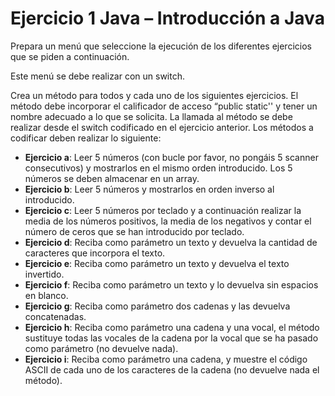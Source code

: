 # Ejercicio 1 Java – Introducción a Java

Prepara un menú que seleccione la ejecución de los diferentes ejercicios que se piden a continuación.

Este menú se debe realizar con un switch.

Crea un método para todos y cada uno de los siguientes ejercicios. El método debe incorporar el calificador de acceso “public static'' y tener un nombre adecuado a lo que se solicita. La llamada al método se debe realizar desde el switch codificado en el ejercicio anterior. Los métodos a codificar deben realizar lo siguiente:

- **Ejercicio a**: Leer 5 números (con bucle por favor, no pongáis 5 scanner consecutivos) y mostrarlos en el mismo orden introducido. Los 5 números se deben almacenar en un array.
- **Ejercicio b**: Leer 5 números y mostrarlos en orden inverso al introducido.
- **Ejercicio c**: Leer 5 números por teclado y a continuación realizar la media de los números positivos, la media de los negativos y contar el número de ceros que se han introducido por teclado.
- **Ejercicio d**: Reciba como parámetro un texto y devuelva la cantidad de caracteres que incorpora el texto.
- **Ejercicio e**: Reciba como parámetro un texto y devuelva el texto invertido.
- **Ejercicio f**: Reciba como parámetro un texto y lo devuelva sin espacios en blanco.
- **Ejercicio g**: Reciba como parámetro dos cadenas y las devuelva concatenadas.
- **Ejercicio h**: Reciba como parámetro una cadena y una vocal, el método sustituye todas las vocales de la cadena por la vocal que se ha pasado como parámetro (no devuelve nada).
- **Ejercicio i**: Reciba como parámetro una cadena, y muestre el código ASCII de cada uno de los caracteres de la cadena (no devuelve nada el método).
